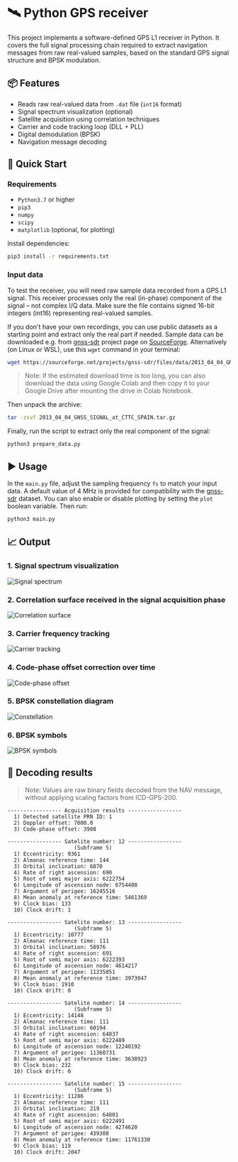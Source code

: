 # 🛰️ Python GPS receiver

This project implements a software-defined GPS L1 receiver in Python. It covers the full signal processing chain required to extract navigation messages from raw real-valued samples, based on the standard GPS signal structure and BPSK modulation.

## 📦 Features
- Reads raw real-valued data from `.dat` file (`int16` format)
- Signal spectrum visualization (optional)
- Satellite acquisition using correlation techniques
- Carrier and code tracking loop (DLL + PLL)
- Digital demodulation (BPSK)
- Navigation message decoding

## 🚀 Quick Start

### Requirements
- `Python3.7` or higher
- `pip3`
- `numpy`
- `scipy`
- `matplotlib` (optional, for plotting)

Install dependencies:
```bash
pip3 install -r requirements.txt
```

### Input data
To test the receiver, you will need raw sample data recorded from a GPS L1 signal. This receiver processes only the real (in-phase) component of the signal – not complex I/Q data. Make sure the file contains signed 16-bit integers (int16) representing real-valued samples.

If you don't have your own recordings, you can use public datasets as a starting point and extract only the real part if needed. Sample data can be downloaded e.g. from [gnss-sdr](https://github.com/gnss-sdr/gnss-sdr) project page on [SourceForge](https://sourceforge.net/projects/gnss-sdr/files/data/). Alternatively (on Linux or WSL), use this `wget` command in your terminal:
```bash
wget https://sourceforge.net/projects/gnss-sdr/files/data/2013_04_04_GNSS_SIGNAL_at_CTTC_SPAIN.tar.gz
```
> Note: If the estimated download time is too long, you can also download the data using Google Colab and then copy it to your Google Drive after mounting the drive in Colab Notebook.

Then unpack the archive:
```bash
tar -zxvf 2013_04_04_GNSS_SIGNAL_at_CTTC_SPAIN.tar.gz
```

Finally, run the script to extract only the real component of the signal:
```python
python3 prepare_data.py
```

## ▶️ Usage
In the `main.py` file, adjust the sampling frequency `fs` to match your input data. A default value of 4 MHz is provided for compatibility with the [gnss-sdr](https://github.com/gnss-sdr/gnss-sdr) dataset. You can also enable or disable plotting by setting the `plot` boolean variable. Then run:
```python
python3 main.py
```

## 📈 Output
### 1. Signal spectrum visualization
![Signal spectrum](screenshots/spectrum.png)
### 2. Correlation surface received in the signal acquisition phase
![Correlation surface](screenshots/correlation_surface.png)
### 3. Carrier frequency tracking
![Carrier tracking](screenshots/carrier_frequency.png)
### 4. Code-phase offset correction over time
![Code-phase offset](screenshots/dll_nco.png)
### 5. BPSK constellation diagram
![Constellation](screenshots/constellation_diagram.png)
### 6. BPSK symbols
![BPSK symbols](screenshots/bpsk_symbols.png)

## 📄 Decoding results
> Note: Values are raw binary fields decoded from the NAV message, without applying scaling factors from ICD-GPS-200.
```plaintext
----------------- Acquisition results -----------------
  1) Detected satellite PRN ID: 1
  2) Doppler offset: 7000.0
  3) Code-phase offset: 3988

----------------- Satelite number: 12 -----------------
                     (Subframe 5)
  1) Eccentricity: 9361
  2) Almanac reference time: 144
  3) Orbital inclination: 6870
  4) Rate of right ascension: 690
  5) Root of semi major axis: 6222754
  6) Longitude of ascension node: 6754408
  7) Argument of perigee: 16245516
  8) Mean anomaly at reference time: 5461369
  9) Clock bias: 133
  10) Clock drift: 1

----------------- Satelite number: 13 -----------------
                     (Subframe 5)
  1) Eccentricity: 10777
  2) Almanac reference time: 111
  3) Orbital inclination: 58976
  4) Rate of right ascension: 691
  5) Root of semi major axis: 6222393
  6) Longitude of ascension node: 4614217
  7) Argument of perigee: 11235851
  8) Mean anomaly at reference time: 3973047
  9) Clock bias: 1910
  10) Clock drift: 0

----------------- Satelite number: 14 -----------------
                     (Subframe 5)
  1) Eccentricity: 14148
  2) Almanac reference time: 111
  3) Orbital inclination: 60194
  4) Rate of right ascension: 64837
  5) Root of semi major axis: 6222489
  6) Longitude of ascension node: 12240192
  7) Argument of perigee: 11360731
  8) Mean anomaly at reference time: 3638923
  9) Clock bias: 232
  10) Clock drift: 0

----------------- Satelite number: 15 -----------------
                     (Subframe 5)
  1) Eccentricity: 11286
  2) Almanac reference time: 111
  3) Orbital inclination: 219
  4) Rate of right ascension: 64801
  5) Root of semi major axis: 6222491
  6) Longitude of ascension node: 4274620
  7) Argument of perigee: 439308
  8) Mean anomaly at reference time: 11761330
  9) Clock bias: 119
  10) Clock drift: 2047
```
